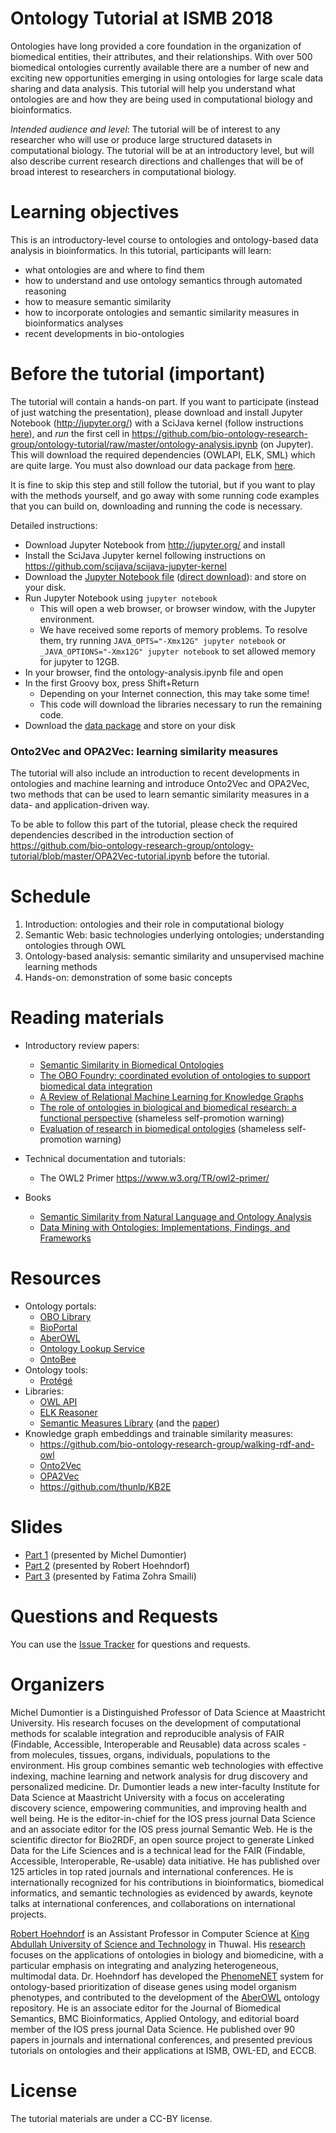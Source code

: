 
# Ontology Tutorial at ISMB 2018

Ontologies have long provided a core foundation in the organization of biomedical entities, their attributes, and their relationships. With over 500 biomedical ontologies currently available there are a number of new and exciting new opportunities emerging in using ontologies for large scale data sharing and data analysis. This tutorial will help you understand what ontologies are and how they are being used in computational biology and bioinformatics. 

*Intended audience and level*: The tutorial will be of interest to any researcher who will use or produce large structured datasets in computational biology. The tutorial will be at an introductory level, but will also describe current research directions and challenges that will be of broad interest to researchers in computational biology.

# Learning objectives

This is an introductory-level course to ontologies and ontology-based data analysis in bioinformatics. In this tutorial, participants will learn:
 * what ontologies are and where to find them
 * how to understand and use ontology semantics through automated reasoning
 * how to measure semantic similarity
 * how to incorporate ontologies and semantic similarity measures in bioinformatics analyses
 * recent developments in bio-ontologies

# Before the tutorial (important)

The tutorial will contain a hands-on part. If you want to
participate (instead of just watching the presentation), please download
and install Jupyter Notebook (http://jupyter.org/) with a SciJava kernel (follow instructions [here](https://github.com/scijava/scijava-jupyter-kernel)), and _run_ the first cell in https://github.com/bio-ontology-research-group/ontology-tutorial/raw/master/ontology-analysis.ipynb (on Jupyter). This will download the required dependencies (OWLAPI, ELK,
SML) which are quite large. You must also download our data package from [here](http://aber-owl.net/aber-owl/diseasephenotypes/ontology/ontology-tutorial.tar.gz).

It is fine to skip this step and still follow the tutorial, but if you
want to play with the methods yourself, and go away with some running code examples that you can build on, downloading and running the code is necessary.

Detailed instructions:
 * Download Jupyter Notebook from http://jupyter.org/ and install
 * Install the SciJava Jupyter kernel following instructions on https://github.com/scijava/scijava-jupyter-kernel
 * Download the [Jupyter Notebook file](https://github.com/bio-ontology-research-group/ontology-tutorial/blob/master/ontology-analysis.ipynb) ([direct download](https://github.com/bio-ontology-research-group/ontology-tutorial/raw/master/ontology-analysis.ipynb)): and store on your disk.
 * Run Jupyter Notebook using `jupyter notebook`
   * This will open a web browser, or browser window, with the Jupyter environment.
   * We have received some reports of memory problems. To resolve them, try running `JAVA_OPTS="-Xmx12G" jupyter notebook` or `_JAVA_OPTIONS="-Xmx12G" jupyter notebook` to set allowed memory for jupyter to 12GB.
 * In your browser, find the ontology-analysis.ipynb file and open
 * In the first Groovy box, press Shift+Return
   * Depending on your Internet connection, this may take some time!
   * This code will download the libraries necessary to run the remaining code.
 * Download the [data package](http://aber-owl.net/aber-owl/diseasephenotypes/ontology/ontology-tutorial.tar.gz) and store on your disk
 
### Onto2Vec and OPA2Vec: learning similarity measures
The tutorial will also include an introduction to recent developments in ontologies and machine learning and introduce Onto2Vec and OPA2Vec, two methods that can be used to learn semantic similarity measures in a data- and application-driven way.

To be able to follow this part of the tutorial, please check the required dependencies described in the introduction section of https://github.com/bio-ontology-research-group/ontology-tutorial/blob/master/OPA2Vec-tutorial.ipynb before the tutorial.

# Schedule

1. Introduction: ontologies and their role in computational biology
2. Semantic Web: basic technologies underlying ontologies; understanding ontologies through OWL
3. Ontology-based analysis: semantic similarity and unsupervised machine learning methods
4. Hands-on: demonstration of some basic concepts

# Reading materials

 * Introductory review papers:
   * [Semantic Similarity in Biomedical Ontologies](http://journals.plos.org/ploscompbiol/article?id=10.1371/journal.pcbi.1000443)
   * [The OBO Foundry: coordinated evolution of ontologies to support biomedical data integration](http://www.nature.com/nbt/journal/v25/n11/full/nbt1346.html)
   * [A Review of Relational Machine Learning for Knowledge Graphs](https://arxiv.org/abs/1503.00759)
   * [The role of ontologies in biological and biomedical research: a functional perspective](https://academic.oup.com/bib/article-lookup/doi/10.1093/bib/bbv011) (shameless self-promotion warning)
   * [Evaluation of research in biomedical ontologies](https://academic.oup.com/bib/article-lookup/doi/10.1093/bib/bbs053) (shameless self-promotion warning)

 * Technical documentation and tutorials:
   * The OWL2 Primer https://www.w3.org/TR/owl2-primer/
   
 * Books
   * [Semantic Similarity from Natural Language and Ontology Analysis](http://www.morganclaypool.com/doi/10.2200/S00639ED1V01Y201504HLT027)
   * [Data Mining with Ontologies: Implementations, Findings, and Frameworks](https://www.igi-global.com/book/data-mining-ontologies/234)

# Resources

 * Ontology portals:
   * [OBO Library](http://www.obofoundry.org/)
   * [BioPortal](https://bioportal.bioontology.org/)
   * [AberOWL](http://aber-owl.net)
   * [Ontology Lookup Service](https://www.ebi.ac.uk/ols/)
   * [OntoBee](http://www.ontobee.org/)
 * Ontology tools:
   * [Protégé](http://protege.stanford.edu/)
 * Libraries:
   * [OWL API](https://github.com/owlcs/owlapi)
   * [ELK Reasoner](https://github.com/liveontologies/elk-reasoner)
   * [Semantic Measures Library](http://www.semantic-measures-library.org/) (and the [paper](https://academic.oup.com/bioinformatics/article-lookup/doi/10.1093/bioinformatics/btt581))
 * Knowledge graph embeddings and trainable similarity measures:
   * https://github.com/bio-ontology-research-group/walking-rdf-and-owl
   * [Onto2Vec](https://github.com/bio-ontology-research-group/onto2vec/)
   * [OPA2Vec](https://github.com/bio-ontology-research-group/opa2vec/)
   * https://github.com/thunlp/KB2E


# Slides

 * [Part 1](https://github.com/bio-ontology-research-group/ontology-tutorial/raw/master/slides/2018-ismb-tutorial-part-1.pdf) (presented by Michel Dumontier)
 * [Part 2](https://github.com/bio-ontology-research-group/ontology-tutorial/raw/master/slides/sem-sim.pdf) (presented by Robert Hoehndorf)
 * [Part 3](https://github.com/bio-ontology-research-group/ontology-tutorial/raw/master/slides/OPA2Vec-tutorial.pdf) (presented by Fatima Zohra Smaili)
 
# Questions and Requests

You can use the [Issue Tracker](https://github.com/bio-ontology-research-group/ontology-tutorial/issues) for questions and requests.

# Organizers
Michel Dumontier is a Distinguished Professor of Data Science at Maastricht University. His research focuses on the development of computational methods for scalable integration and reproducible analysis of FAIR (Findable, Accessible, Interoperable and Reusable) data across scales - from molecules, tissues, organs, individuals, populations to the environment. His group combines semantic web technologies with effective indexing, machine learning and network analysis for drug discovery and personalized medicine. Dr. Dumontier leads a new inter-faculty Institute for Data Science at Maastricht University with a focus on accelerating discovery science, empowering communities, and improving health and well being. He is the editor-in-chief for the IOS press journal Data Science and an associate editor for the IOS press journal Semantic Web. He is the scientific director for Bio2RDF, an open source project to generate Linked Data for the Life Sciences and is a technical lead for the FAIR (Findable, Accessible, Interoperable, Re-usable) data initiative. He has published over 125 articles in top rated journals and international conferences. He is internationally recognized for his contributions in bioinformatics, biomedical informatics, and semantic technologies as evidenced by awards, keynote talks at international conferences, and collaborations on international projects.

[Robert Hoehndorf](https://www.kaust.edu.sa/en/study/faculty/robert-hoehndorf) is an Assistant Professor in Computer Science at [King Abdullah University of Science and Technology](https://www.kaust.edu.sa/en) in Thuwal. His [research](https://borg.kaust.edu.sa/) focuses on the applications of ontologies in biology and biomedicine, with a particular emphasis on integrating and analyzing heterogeneous, multimodal data. Dr. Hoehndorf has developed the [PhenomeNET](https://academic.oup.com/nar/article-lookup/doi/10.1093/nar/gkr538) system for ontology-based prioritization of disease genes using model organism phenotypes, and contributed to the development of the [AberOWL](http://aber-owl.net) ontology repository. He is an associate editor for the Journal of Biomedical Semantics, BMC Bioinformatics, Applied Ontology, and editorial board member of the IOS press journal Data Science. He published over 90 papers in journals and international conferences, and presented previous tutorials on ontologies and their applications at ISMB, OWL-ED, and ECCB.

# License

The tutorial materials are under a CC-BY license.
